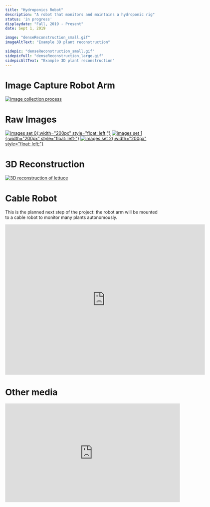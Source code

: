 ```yaml
---
title: "Hydroponics Robot"
description: "A robot that monitors and maintains a hydroponic rig"
status: 'in progress'
displaydate: "Fall, 2019 - Present"
date: Sept 1, 2019

image: "denseReconstruction_small.gif"
imageAltText: "Example 3D plant reconstruction"

sidepic: "denseReconstruction_small.gif"
sidepicfull: "denseReconstruction_large.gif"
sidepicAltText: "Example 3D plant reconstruction"
---
```


# Image Capture Robot Arm
[![image collection process](plantcapture_small.gif)](plantcapture.mp4) 

# Raw Images
[![images set 0](circle0.gif){:width="200px" style="float: left;"}](circle0_big.gif)
[![images set 1](circle1.gif){:width="200px" style="float: left;"}](circle1_big.gif)
[![images set 2](circle2.gif){:width="200px" style="float: left;"}](circle2.gif)
<br style="clear: both" />

# 3D Reconstruction
[![3D reconstruction of lettuce](denseReconstruction_med.gif)](denseReconstruction_large.gif)

# Cable Robot
This is the planned next step of the project: the robot arm will be mounted to a cable robot to monitor many plants autonomously.

<iframe src="https://myhub.autodesk360.com/ue2946219/shares/public/SH56a43QTfd62c1cd968ba4b2659ad04cc3e?mode=embed" width="640" height="480" allowfullscreen="true" webkitallowfullscreen="true" mozallowfullscreen="true"  frameborder="0"></iframe>

# Other media
<iframe width="560" height="315" src="https://www.youtube.com/embed/LTQs_Olgw5A" frameborder="0" allow="accelerometer; autoplay; encrypted-media; gyroscope; picture-in-picture" allowfullscreen></iframe>